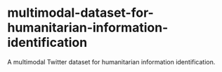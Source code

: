 # multimodal-dataset-for-humanitarian-information-identification
A multimodal Twitter dataset for humanitarian information identification.
